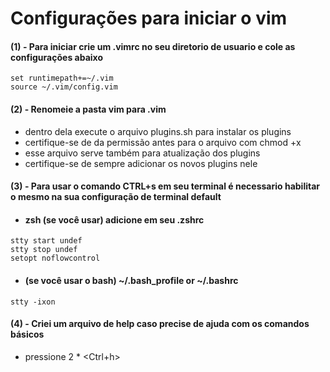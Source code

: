 # Configurações para iniciar o vim

#### (1) - Para iniciar crie um .vimrc no seu diretorio de usuario e cole as configurações abaixo

```
set runtimepath+=~/.vim
source ~/.vim/config.vim
```

#### (2) - Renomeie a pasta vim para .vim

- dentro dela execute o arquivo plugins.sh para instalar os plugins
- certifique-se de da permissão antes para o arquivo com chmod +x
- esse arquivo serve também para atualização dos plugins
- certifique-se de sempre adicionar os novos plugins nele

#### (3) - Para usar o comando CTRL+s em seu terminal é necessario habilitar o mesmo na sua configuração de terminal default

- #### zsh (se você usar) adicione em seu .zshrc

```
stty start undef
stty stop undef
setopt noflowcontrol
```

- #### (se você usar o bash) ~/.bash_profile or ~/.bashrc
```
stty -ixon
```

#### (4) - Criei um arquivo de help caso precise de ajuda com os comandos básicos
- pressione 2 * <Ctrl+h>
